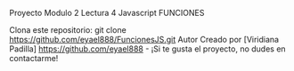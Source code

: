 Proyecto Modulo 2 Lectura 4 Javascript
FUNCIONES

Clona este repositorio:
git clone https://github.com/eyael888/FuncionesJS.git
Autor
Creado por [Viridiana Padilla] https://github.com/eyael888 - ¡Si te gusta el proyecto, no dudes en contactarme!
